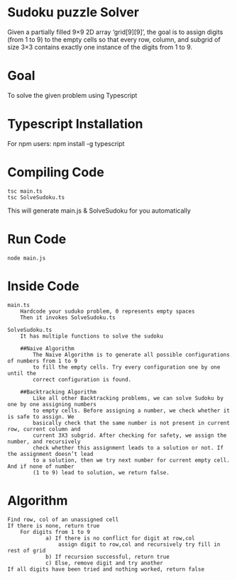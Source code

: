 # Sudoku puzzle Solver
Given a partially filled 9×9 2D array ‘grid[9][9]’, the goal is to assign digits (from 1 to 9) to the empty cells so that every row, column, and subgrid of size 3×3 contains exactly one instance of the digits from 1 to 9.

# Goal
To solve the given problem using Typescript


# Typescript Installation 

For npm users:
	npm install -g typescript

# Compiling Code

	tsc main.ts
	tsc SolveSudoku.ts
This will generate main.js & SolveSudoku for you automatically

# Run Code

	node main.js



# Inside Code
	
	main.ts
		Hardcode your suduko problem, 0 represents empty spaces
		Then it invokes SolveSudoku.ts 

	SolveSudoku.ts
		It has multiple functions to solve the sudoku 

		##Naive Algorithm
			The Naive Algorithm is to generate all possible configurations of numbers from 1 to 9 
			to fill the empty cells. Try every configuration one by one until the 
			correct configuration is found.

		##Backtracking Algorithm
			Like all other Backtracking problems, we can solve Sudoku by one by one assigning numbers 
			to empty cells. Before assigning a number, we check whether it is safe to assign. We
			basically check that the same number is not present in current row, current column and 
			current 3X3 subgrid. After checking for safety, we assign the number, and recursively 
			check whether this assignment leads to a solution or not. If the assignment doesn’t lead 
			to a solution, then we try next number for current empty cell. And if none of number 
			(1 to 9) lead to solution, we return false.


# Algorithm

	Find row, col of an unassigned cell
	If there is none, return true
  		For digits from 1 to 9
    			a) If there is no conflict for digit at row,col
        			assign digit to row,col and recursively try fill in rest of grid
    			b) If recursion successful, return true
   				c) Else, remove digit and try another
	If all digits have been tried and nothing worked, return false

  